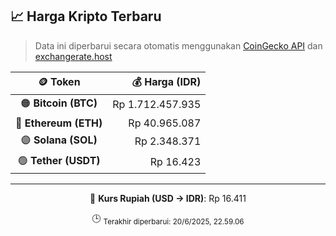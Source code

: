 

<!-- HARGA_KRIPTO -->
## 📈 Harga Kripto Terbaru

> Data ini diperbarui secara otomatis menggunakan [CoinGecko API](https://www.coingecko.com/) dan [exchangerate.host](https://exchangerate.host/)

<div align="center">

| 🪙 Token | 💰 Harga (IDR) |
|:------:|---------------:|
| 🟠 **Bitcoin (BTC)**   | Rp 1.712.457.935 |
| 🔵 **Ethereum (ETH)**  | Rp 40.965.087 |
| 🟣 **Solana (SOL)**    | Rp 2.348.371 |
| 🟢 **Tether (USDT)**   | Rp 16.423 |

---

💱 **Kurs Rupiah (USD → IDR)**: Rp 16.411

🕒 <sub>Terakhir diperbarui: 20/6/2025, 22.59.06</sub>

</div>
<!-- /HARGA_KRIPTO -->